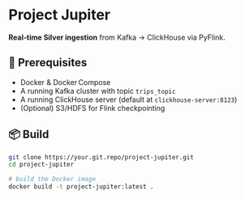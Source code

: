 # Project Jupiter

**Real‐time Silver ingestion** from Kafka → ClickHouse via PyFlink.

## 🔧 Prerequisites

- Docker & Docker Compose  
- A running Kafka cluster with topic `trips_topic`  
- A running ClickHouse server (default at `clickhouse-server:8123`)  
- (Optional) S3/HDFS for Flink checkpointing

## 📦 Build

```bash
git clone https://your.git.repo/project-jupiter.git
cd project-jupiter

# build the Docker image
docker build -t project-jupiter:latest .
